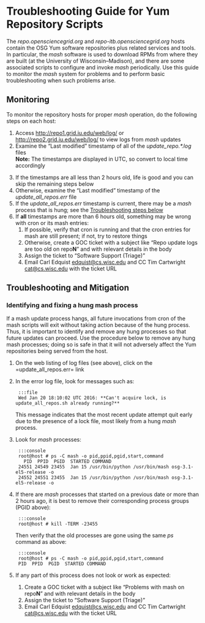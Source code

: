 Troubleshooting Guide for Yum Repository Scripts
================================================


The *repo.opensciencegrid.org* and *repo-itb.opensciencegrid.org* hosts contain the OSG Yum software repositories plus related services and tools. In particular, the *mash* software is used to download RPMs from where they are built (at the University of Wisconsin–Madison), and there are some associated scripts to configure and invoke *mash* periodically. Use this guide to monitor the *mash* system for problems and to perform basic troubleshooting when such problems arise.

Monitoring 
----------

To monitor the repository hosts for proper *mash* operation, do the following steps on each host:

   1. Access http://repo1.grid.iu.edu/web/log/ or http://repo2.grid.iu.edu/web/log/ to view logs from *mash* updates
   1. Examine the “Last modified” timestamp of all of the *update\_repo.\*.log* files  
       **Note:** The timestamps are displayed in UTC, so convert to local time accordingly</p>
   1. If the timestamps are all less than 2 hours old, life is good and you can skip the remaining steps below
   1. Otherwise, examine the “Last modified” timestamp of the *update\_all\_repos.err* file
   1. If the *update\_all\_repos.err* timestamp is current, there may be a *mash* process that is hung; see the [Troubleshooting steps below](#troubleshooting-and-mitigation)
   1. If **all** timestamps are more than 6 hours old, something may be wrong with cron or its mash entries:
      1. If possible, verify that cron is running and that the cron entries for mash are still present; if not, try to restore things
      1. Otherwise, create a GOC ticket with a subject like “Repo update logs are too old on repo**N**” and with relevant details in the body
      1. Assign the ticket to “Software Support (Triage)”
      1. Email Carl Edquist <edquist@cs.wisc.edu> and CC Tim Cartwright <cat@cs.wisc.edu> with the ticket URL

Troubleshooting and Mitigation
------------------------------
<style type="text/css">
  em.pgid { color: red; font-weight: bold; }
  em.start { color: blue; font-weight: bold; }
</style>

### Identifying and fixing a hung mash process

If a mash update process hangs, all future invocations from cron of the mash scripts will exit without taking action because of the hung process. Thus, it is important to identify and remove any hung processes so that future updates can proceed. Use the procedure below to remove any hung mash processes; doing so is safe in that it will not adversely affect the Yum repositories being served from the host.

1. On the web listing of log files (see above), click on the =update_all_repos.err= link
1. In the error log file, look for messages such as:  

        :::file
        Wed Jan 20 18:10:02 UTC 2016: **Can't acquire lock, is update_all_repos.sh already running?**  
 
    This message indicates that the most recent update attempt quit early due to the presence of a lock file, most likely from a hung *mash* process.
 
1. Look for *mash* processes:  
   
        :::console
        root@host # ps -C mash -o pid,ppid,pgid,start,command
          PID  PPID  PGID  STARTED COMMAND
        24551 24549 23455  Jan 15 /usr/bin/python /usr/bin/mash osg-3.1-el5-release -o
        24552 24551 23455  Jan 15 /usr/bin/python /usr/bin/mash osg-3.1-el5-release -o
   
1. If there are *mash* processes that started on a previous date or more than 2 hours ago, it is best to remove their corresponding process groups (PGID above):  
    
        :::console
        root@host # kill -TERM -23455
       
    Then verify that the old processes are gone using the same *ps* command as above:

        :::console  
        root@host # ps -C mash -o pid,ppid,pgid,start,command
        PID  PPID  PGID  STARTED COMMAND

1. If any part of this process does not look or work as expected:
   1. Create a GOC ticket with a subject like “Problems with mash on repo<strong>N</strong>” and with relevant details in the body
   1. Assign the ticket to “Software Support (Triage)”
   1. Email Carl Edquist <edquist@cs.wisc.edu> and CC Tim Cartwright <cat@cs.wisc.edu> with the ticket URL
